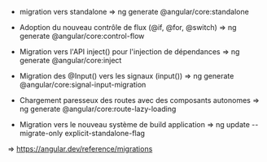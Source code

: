 - migration vers standalone
=> ng generate @angular/core:standalone

- Adoption du nouveau contrôle de flux (@if, @for, @switch)
=> ng generate @angular/core:control-flow

- Migration vers l'API inject() pour l'injection de dépendances
=> ng generate @angular/core:inject

- Migration des @Input() vers les signaux (input())
=> ng generate @angular/core:signal-input-migration

- Chargement paresseux des routes avec des composants autonomes
=> ng generate @angular/core:route-lazy-loading

- Migration vers le nouveau système de build application
=> ng update --migrate-only explicit-standalone-flag

=> https://angular.dev/reference/migrations